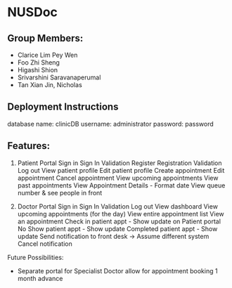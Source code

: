 # NUSDoc

## Group Members: 
- Clarice Lim Pey Wen
- Foo Zhi Sheng 
- Higashi Shion
- Srivarshini Saravanaperumal 
- Tan Xian Jin, Nicholas

## Deployment Instructions
database name: clinicDB
username: administrator
password: password

## Features:
1. Patient Portal
Sign in
Sign In Validation
Register 
Registration Validation
Log out
View patient profile
Edit patient profile
Create appointment
Edit appointment
Cancel appointment 
View upcoming appointments
View past appointments 
View Appointment Details - Format date
View queue number & see people in front 

2. Doctor Portal
Sign in
Sign In Validation
Log out
View dashboard
View upcoming appointments (for the day)
View entire appointment list
View an appointment 
Check in patient appt - Show update on Patient portal
No Show patient appt - Show update
Completed patient appt - Show update
Send notification to front desk -> Assume different system 
Cancel notification 

Future Possibilities:
- Separate portal for Specialist Doctor allow for appointment booking 1 month advance 
